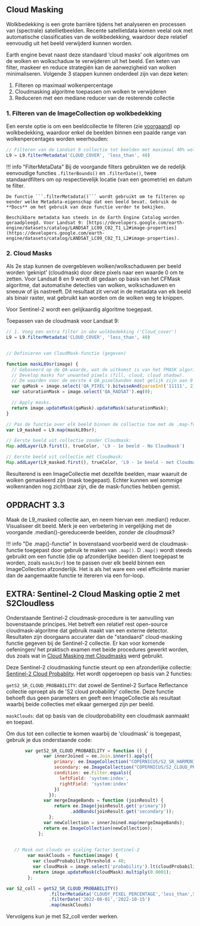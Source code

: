## Cloud Masking

Wolkbedekking is een grote barrière tijdens het analyseren en processen van (spectrale) satellietbeelden. Recente satellietdata komen veelal ook met automatische classificaties van de wolkbedekking, waardoor deze relatief eenvoudig uit het beeld verwijderd kunnen worden.  

Earth engine bevat naast deze standaard ‘cloud masks’ ook algoritmes om de wolken en wolkschaduw te verwijderen uit het beeld. Een keten van filter, maskeer en reduce strategiën kan de aanwezigheid van wolken minimaliseren. Volgende 3 stappen kunnen onderdeel zijn van deze keten:

  1. Filteren op maximaal wolkenpercentage
  2. Cloudmasking algoritme toepassen om wolken te verwijderen
  3. Reduceren met een mediane reducer van de resterende collectie 

### 1. Filteren van de ImageCollection op wolkbedekking

Een eerste optie is om een beeldcollectie te filteren (zie [voorgaand](P2-ImageVisualization.md#datacollecties-filteren-en-visualiseren)) op wolkbedekking, waardoor enkel de beelden binnen een paalde range van wolkenpercentages worden weerhouden:

```javascript
// Filteren van de Landsat 9 collectie tot beelden met maximaal 40% wolkbedekking
L9 = L9.filterMetadata('CLOUD_COVER', 'less_than', 40) 

```
!!! info "FilterMetaData"
    Bij de voorgande filters gebruikten we de redelijk eenvoudige functies ```.filterBounds()``` en ```.filterDate()```, twee standaardfilters om op respectievelijk locatie (van een geometrie) en datum te filter.  

    De functie ```.filterMetadata()``` wordt gebruikt om te filteren op eender welke Metadata-eigenschap dat een beeld bevat. Gebruik de **Docs** om het gebruik van deze functie verder te bekijken.

    Beschikbare metadata kan steeds in de Earth Engine Catalog worden geraadpleegd. Voor Landsat 9: [https://developers.google.com/earth-engine/datasets/catalog/LANDSAT_LC09_C02_T1_L2#image-properties](https://developers.google.com/earth-engine/datasets/catalog/LANDSAT_LC09_C02_T1_L2#image-properties).


### 2. Cloud Masks
Als 2e stap kunnen de overgebleven wolken/wolkschaduwen per beeld worden ‘geknipt’ (cloudmask) door deze pixels naar een waarde 0 om te zetten. Voor Landsat 8 en 9 wordt dit gedaan op basis van het CFMask algoritme, dat automatishe detecties van wolken, wolkschaduwen en sneeuw of ijs nastreeft. Dit resultaat zit vervat in de metadata van elk beeld als binair raster, wat gebruikt kan worden om de wolken weg te knippen.

Voor Sentinel-2 wordt een gelijkaardig algoritme toegepast.


Toepassen van de cloudmask voor Landsat 9:

```javascript
// 1. Voeg een extra filter in obv wolkbedekking ('Cloud_cover')
L9 = L9.filterMetadata('CLOUD_COVER', 'less_than', 40) 


// Definieren van CloudMask-functie (gegeven)

function maskL89sr(image) {
  // Gebaseerd op de QA-waarde, wat de uitkomst is van het FMASK algoritme
  // Develop masks for unwanted pixels (fill, cloud, cloud shadow).
  // De waarden voor de eerste 4 QA_pixelbanden moet gelijk zijn aan 0 (dus geen wolken/schaduw aanwezig)
  var qaMask = image.select('QA_PIXEL').bitwiseAnd(parseInt('11111', 2)).eq(0);
  var saturationMask = image.select('QA_RADSAT').eq(0);

  // Apply masks.
  return image.updateMask(qaMask).updateMask(saturationMask);
}

// Pas de functie over elk beeld binnen de collectie toe met de .map-functie:
var L9_masked = L9.map(maskL89sr);

// Eerste beeld uit collectie zonder Cloudmask:
Map.addLayer(L9.first(), trueColor, 'L9 - 1e beeld - No Cloudmask')

// Eerste beeld uit collectie mét Cloudmask:
Map.addLayer(L9_masked.first(), trueColor, 'L9 - 1e beeld - met Cloudmask')
```
Resulterend is een ImageCollectie met dezelfde beelden, maar waaruit de wolken gemaskeerd zijn (mask toegepast). Echter kunnen wel sommige wolkenranden nog zichtbaar zijn, die de mask-functies hebben gemist.


## OPDRACHT 3.3
Maak de L9_masked collectie aan, en neem hiervan een .median() reducer. Visualiseer dit beeld. Merk je een verbetering in vergelijking met de voorgande .median()-gereduceerde beelden, zonder de *cloudmask*?


!!! info "De .map()-functie"
    In bovenstaand voorbeeld werd de cloudmask-functie toegepast door gebruik te maken van ```.map()```. D ```.map()``` wordt steeds gebruikt om een functie (die op afzonderlijke beelden dient toegepast te worden, zoals ```maskL9sr```) toe te passen over elk beeld binnen een ImageCollection afzonderlijk. Het is als het ware een veel efficiënte manier dan de aangemaakte functie te itereren via een for-loop.

## EXTRA: Sentinel-2 Cloud Masking optie 2 met S2Cloudless

Onderstaande Sentinel-2 cloudmask-procedure is ter aanvulling van bovenstaande principes. Het betreft een relatief rest open-source cloudmask-algoritme dat gebruik maakt van een externe detector. Resultaten zijn doorgaans accurater dan de "standaard" cloud-masking functie gegeven bij de Sentinel-2 collectie. Er kan voor komende oefeningen/ het praktisch examen met beide procedures gewerkt worden, dus zoals wat in [Cloud Masking met Cloudmasks](#2-Cloud-Masking-met-Cloudmasks) werd gebruikt.

Deze Sentinel-2 cloudmasking functie steunt op een afzonderlijke collectie: [Sentinel-2 Cloud Probablity](https://developers.google.com/earth-engine/datasets/catalog/COPERNICUS_S2_CLOUD_PROBABILITY). Het wordt opgeroepen op basis van 2 functies:

```getS2_SR_CLOUD_PROBABILITY```: dat zowel de Sentinel-2 Surface Reflectance collectie oproept als de 'S2 cloud probability' collectie. Deze functie behoeft dus geen parameters en geeft een ImageCollectie als resultaat waarbij beide collecties met elkaar gemerged zijn per beeld.

```maskClouds```: dat op basis van de cloudprobability een cloudmask aanmaakt en toepast.

Om dus tot een collectie te komen waarbij de 'cloudmask' is toegepast, gebruik je dus onderstaande code:

```javascript
       var getS2_SR_CLOUD_PROBABILITY = function () {
              var innerJoined = ee.Join.inner().apply({
                  primary: ee.ImageCollection("COPERNICUS/S2_SR_HARMONIZED"),
                  secondary: ee.ImageCollection("COPERNICUS/S2_CLOUD_PROBABILITY"),
                  condition: ee.Filter.equals({
                    leftField: 'system:index',
                    rightField: 'system:index'
                  })
                });
              var mergeImageBands = function (joinResult) {
                  return ee.Image(joinResult.get('primary'))
                        .addBands(joinResult.get('secondary'));
                };
              var newCollection = innerJoined.map(mergeImageBands);
              return ee.ImageCollection(newCollection);
            };

            
   // Mask out clouds en scaling factor Sentinel-2
        var maskClouds = function(image) {
          var cloudProbabilityThreshold = 40;
          var cloudMask = image.select('probability').lt(cloudProbabilityThreshold);
          return image.updateMask(cloudMask).multiply(0.0001);
        };

var S2_coll = getS2_SR_CLOUD_PROBABILITY()
                .filterMetadata('CLOUDY_PIXEL_PERCENTAGE','less_than',50) //Voorselectie obv wolken
                .filterDate('2022-08-01','2022-10-15') 
                .map(maskClouds)
```

Vervolgens kun je met S2_coll verder werken.

